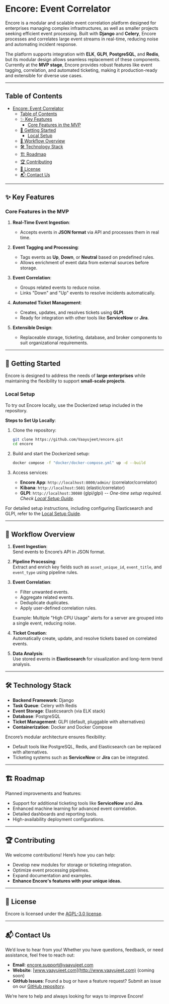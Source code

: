 # Encore: Event Correlator

Encore is a modular and scalable event correlation platform designed for enterprises managing complex infrastructures, as well as smaller projects seeking efficient event processing. Built with **Django** and **Celery**, Encore processes and correlates large event streams in real-time, reducing noise and automating incident response.

The platform supports integration with **ELK**, **GLPI**, **PostgreSQL**, and **Redis**, but its modular design allows seamless replacement of these components. Currently at the **MVP stage**, Encore provides robust features like event tagging, correlation, and automated ticketing, making it production-ready and extensible for diverse use cases.

---

## Table of Contents

- [Encore: Event Correlator](#encore-event-correlator)
  - [Table of Contents](#table-of-contents)
  - [✨ Key Features](#-key-features)
    - [Core Features in the MVP](#core-features-in-the-mvp)
  - [🚀 Getting Started](#-getting-started)
    - [Local Setup](#local-setup)
  - [🔄 Workflow Overview](#-workflow-overview)
  - [🛠️ Technology Stack](#️-technology-stack)
  - [🏗️ Roadmap](#️-roadmap)
  - [🏆 Contributing](#-contributing)
  - [📜 License](#-license)
  - [📬 Contact Us](#-contact-us)

---

## ✨ Key Features

### Core Features in the MVP

1. **Real-Time Event Ingestion**:

   - Accepts events in **JSON format** via API and processes them in real time.

2. **Event Tagging and Processing**:

   - Tags events as **Up**, **Down**, or **Neutral** based on predefined rules.
   - Allows enrichment of event data from external sources before storage.

3. **Event Correlation**:

   - Groups related events to reduce noise.
   - Links "Down" and "Up" events to resolve incidents automatically.

4. **Automated Ticket Management**:

   - Creates, updates, and resolves tickets using **GLPI**.
   - Ready for integration with other tools like **ServiceNow** or **Jira**.

5. **Extensible Design**:
   - Replaceable storage, ticketing, database, and broker components to suit organizational requirements.

---

## 🚀 Getting Started

Encore is designed to address the needs of **large enterprises** while maintaining the flexibility to support **small-scale projects**.

### Local Setup

To try out Encore locally, use the Dockerized setup included in the repository.

**Steps to Set Up Locally**:

1. Clone the repository:

   ```bash
   git clone https://github.com/Vaayujeet/encore.git
   cd encore
   ```

2. Build and start the Dockerized setup:

   ```bash
   docker compose -f "docker/docker-compose.yml" up -d --build
   ```

3. Access services:
   - **Encore App**: `http://localhost:8000/admin/` (correlator/correlator)
   - **Kibana**: `http://localhost:5601` (elastic/correlator)
   - **GLPI**: `http://localhost:30080` (glpi/glpi) _-- One-time setup required. Check [Local Setup Guide](./docs/setting-up-encore-locally.md)._

For detailed setup instructions, including configuring Elasticsearch and GLPI, refer to the [Local Setup Guide](./docs/setting-up-encore-locally.md).

---

## 🔄 Workflow Overview

1. **Event Ingestion**:  
   Send events to Encore’s API in JSON format.

2. **Pipeline Processing**:  
   Extract and enrich key fields such as `asset_unique_id`, `event_title`, and `event_type` using pipeline rules.

3. **Event Correlation**:

   - Filter unwanted events.
   - Aggregate related events.
   - Deduplicate duplicates.
   - Apply user-defined correlation rules.

   Example: Multiple "High CPU Usage" alerts for a server are grouped into a single event, reducing noise.

4. **Ticket Creation**:  
   Automatically create, update, and resolve tickets based on correlated events.

5. **Data Analysis**:  
   Use stored events in **Elasticsearch** for visualization and long-term trend analysis.

---

## 🛠️ Technology Stack

- **Backend Framework**: Django
- **Task Queue**: Celery with Redis
- **Event Storage**: Elasticsearch (via ELK stack)
- **Database**: PostgreSQL
- **Ticket Management**: GLPI (default, pluggable with alternatives)
- **Containerization**: Docker and Docker Compose

Encore’s modular architecture ensures flexibility:

- Default tools like PostgreSQL, Redis, and Elasticsearch can be replaced with alternatives.
- Ticketing systems such as **ServiceNow** or **Jira** can be integrated.

---

## 🏗️ Roadmap

Planned improvements and features:

- Support for additional ticketing tools like **ServiceNow** and **Jira**.
- Enhanced machine learning for advanced event correlation.
- Detailed dashboards and reporting tools.
- High-availability deployment configurations.

---

## 🏆 Contributing

We welcome contributions! Here’s how you can help:

- Develop new modules for storage or ticketing integration.
- Optimize event processing pipelines.
- Expand documentation and examples.
- **Enhance Encore's features with your unique ideas.**

---

## 📜 License

Encore is licensed under the [AGPL-3.0 license](https://github.com/Vaayujeet/encore/blob/main/LICENSE).

---

## 📬 Contact Us

We’d love to hear from you! Whether you have questions, feedback, or need assistance, feel free to reach out:

- **Email**: [encore.support@vaayujeet.com](mailto:encore.support@vaayujeet.com)
- **Website**: [www.vaayujeet.com](http://www.vaayujeet.com) (coming soon)
- **GitHub Issues**: Found a bug or have a feature request? Submit an issue on our [GitHub repository](https://github.com/Vaayujeet/encore/issues).

We’re here to help and always looking for ways to improve Encore!
